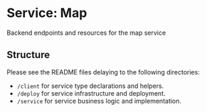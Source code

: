 # Service: Map

Backend endpoints and resources for the map service

## Structure

Please see the README files delaying to the following directories:

- `/client` for service type declarations and helpers.
- `/deploy` for service infrastructure and deployment.
- `/service` for service business logic and implementation.

